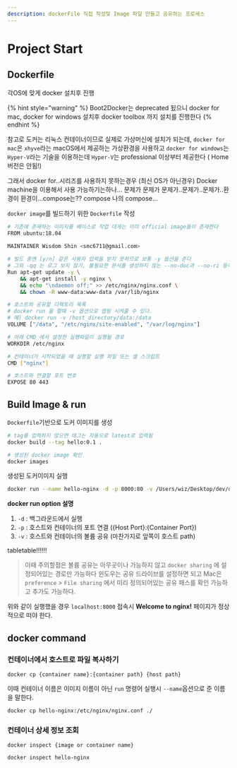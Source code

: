```yaml
---
description: dockerFile 직접 작성및 Image 파일 만들고 공유하는 프로세스
---
```


# Project Start

## Dockerfile

각OS에 맞게 docker 설치후 진행

{% hint style="warning" %}
Boot2Docker는 deprecated 됬으니 docker for mac, docker for windows 설치후 docker toolbox 까지 설치를 진행한다
{% endhint %}

참고로 도커는 리눅스 컨테이너이므로 실제로 가상머신에 설치가 되는데,
`docker for mac`은 `xhyve`라는 macOS에서 제공하는 가상환경을 사용하고 `docker for windows`는  `Hyper-V`라는 기술을 이용하는데 `Hyper-V`는 professional 이상부터 제공한다 ( Home버전은 안됨!)

그래서 docker for..시리즈를 사용하지 못하는경우 (최신 OS가 아닌경우) Docker machine을 이용해서 사용 가능하기는하나...
문제가 문제가 문제가..문제가..문제가..환경이 환경이...compose는?? compose 나의 compose...

`docker image`를 빌드하기 위한 `Dockerfile` 작성

```bash
# 기존에 존재하는 이미지를 베이스로 작업 대게는 이미 official image들이 존재한다
FROM ubuntu:18.04
 
MAINTAINER Wisdom Shin <smc6711@gmail.com>

# 빌드 중엔 [y/n] 같은 사용자 입력을 받지 못하므로 보통 -y 옵션을 준다
# 그외 -qq 는 로그 보지 않기, 불필요한 문서를 생성하지 않는 --no-doc과 --no-ri 등이 있다
Run apt-get update -y \
    && apt-get install -y nginx \
    && echo "\ndaemon off;" >> /etc/nginx/nginx.conf \
    && chown -R www-data:www-data /var/lib/nginx

# 호스트와 공유할 디렉토리 목록
# docker run 을 할때 -v 옵션으로 맵핑 시켜줄 수 있다. 
# 예) docker run -v /host_directory/data:/data 
VOLUME ["/data", "/etc/nginx/site-enabled", "/var/log/nginx"]

# 아래 CMD 에서 설정한 실행파일이 실행될 경로
WORKDIR /etc/nginx

# 컨테이너가 시작되었을 때 실행할 실행 파일 또는 셸 스크립트
CMD ["nginx"]

# 호스트와 연결할 포트 번호
EXPOSE 80 443
```

## Build Image & run
`Dockerfile`기반으로 도커 이미지를 생성

```bash
# tag를 입력하지 않으면 태그는 자동으로 latest로 입력됨
docker build --tag hello:0.1 .

# 생성된 docker image 확인
docker images
```

생성된 도커이미지 실행

```bash
docker run --name hello-nginx -d -p 8000:80 -v /Users/wiz/Desktop/dev/docker/docker-1/root/data:/data hello:0.1
```
**docker run option 설명**

1. `-d` : 백그라운드에서 실행
2. `-p` : 호스트와 컨테이너의 포트 연결 ({Host Port}:{Container Port})
3. `-v` : 호스트와 컨테이너의 볼륨 공유 (마찬가지로 앞쪽이 호스트 path)

tabletable!!!!!!

> 이때 주의할점은 볼륨 공유는 아무곳이나 가능하지 않고 `docker sharing` 에 설정되어있는 경로만 가능하다
> 윈도우는 공유 드라이브를 설정하면 되고 Mac은 `preference` > `File sharing` 에서 미리 정의되어있는 공유 패스를 확인 가능하고 추가도 가능하다.

위와 같이 실행했을 경우 `localhost:8000` 접속시 **Welcome to nginx!** 페이지가 정상적으로 떠야 한다.


## docker command 

### 컨테이너에서 호스트로 파일 복사하기

`docker cp {container name}:{container path} {host path}`

이때 컨테이너 이름은 이미지 이름이 아닌 `run` 명령어 실행시 `--name`옵션으로 준 이름을 말한다.

```bash
docker cp hello-nginx:/etc/nginx/nginx.conf ./
```


### 컨테이너 상세 정보 조회

`docker inspect {image or container name}`

```
docker inspect hello-nginx
```


